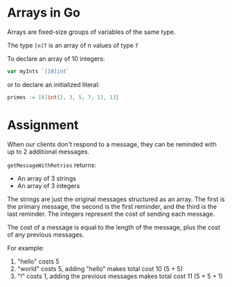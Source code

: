 # Arrays in Go

Arrays are fixed-size groups of variables of the same type.

The type `[n]T` is an array of n values of type `T`

To declare an array of 10 integers:

```go
var myInts `[10]int`
```

or to declare an initialized literal:

```go
primes := [6]int{2, 3, 5, 7, 11, 13}
```

# Assignment

When our clients don't respond to a message, they can be reminded with up to 2 additional messages.

`getMessageWithRetries` returns:

- An array of 3 strings
- An array of 3 integers

The strings are just the original messages structured as an array.
The first is the primary message, the second is the first reminder, and the third is the last reminder.
The integers represent the cost of sending each message.

The cost of a message is equal to the length of the message, plus the cost of any previous messages.

For example:

1. "hello" costs 5
2. "world" costs 5, adding "hello" makes total cost 10 (5 + 5)
3. "!" costs 1, adding the previous messages makes total cost 11 (5 + 5 + 1)

